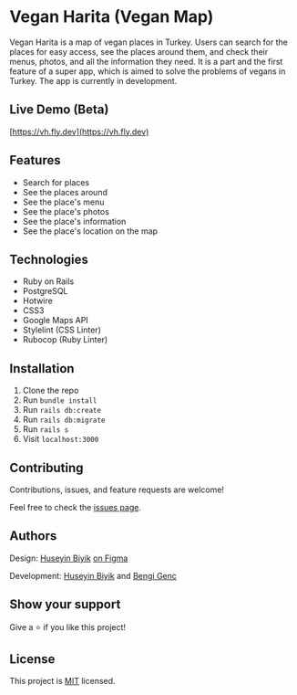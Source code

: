 # Vegan Harita (Vegan Map)

Vegan Harita is a map of vegan places in Turkey. Users can search for the places for easy access, see the places around them, and check their menus, photos, and all the information they need. It is a part and the first feature of a super app, which is aimed to solve the problems of vegans in Turkey. The app is currently in development.


## Live Demo (Beta)

[https://vh.fly.dev](https://vh.fly.dev)

## Features

- Search for places
- See the places around
- See the place's menu
- See the place's photos
- See the place's information
- See the place's location on the map


## Technologies

- Ruby on Rails
- PostgreSQL
- Hotwire
- CSS3
- Google Maps API
- Stylelint (CSS Linter)
- Rubocop (Ruby Linter)


## Installation

1. Clone the repo
2. Run `bundle install`
3. Run `rails db:create`
4. Run `rails db:migrate`
5. Run `rails s`
6. Visit `localhost:3000`


## Contributing

Contributions, issues, and feature requests are welcome!

Feel free to check the [issues page](../../issues/).


## Authors

Design: [Huseyin Biyik](https://github.com/huseyinbiyik) [on Figma](https://www.figma.com/file/d01QJ3HoyYDWHJJx88fo5G/Untitled?t=Xa2EgvuZgH4k5AUG-1)

Development: [Huseyin Biyik](https://github.com/huseyinbiyik) and [Bengi Genc](https://github.com/bengigo)


## Show your support

Give a ⭐️ if you like this project!

## License

This project is [MIT](./LICENSE) licensed.
